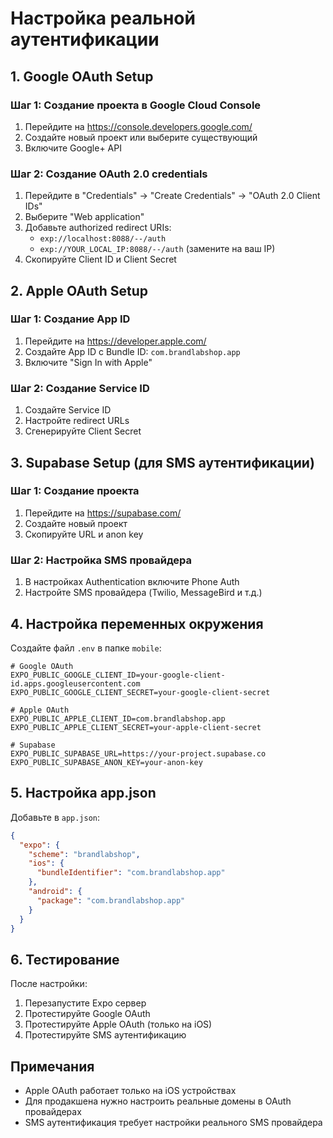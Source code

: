 # Настройка реальной аутентификации

## 1. Google OAuth Setup

### Шаг 1: Создание проекта в Google Cloud Console
1. Перейдите на https://console.developers.google.com/
2. Создайте новый проект или выберите существующий
3. Включите Google+ API

### Шаг 2: Создание OAuth 2.0 credentials
1. Перейдите в "Credentials" → "Create Credentials" → "OAuth 2.0 Client IDs"
2. Выберите "Web application"
3. Добавьте authorized redirect URIs:
   - `exp://localhost:8088/--/auth`
   - `exp://YOUR_LOCAL_IP:8088/--/auth` (замените на ваш IP)
4. Скопируйте Client ID и Client Secret

## 2. Apple OAuth Setup

### Шаг 1: Создание App ID
1. Перейдите на https://developer.apple.com/
2. Создайте App ID с Bundle ID: `com.brandlabshop.app`
3. Включите "Sign In with Apple"

### Шаг 2: Создание Service ID
1. Создайте Service ID
2. Настройте redirect URLs
3. Сгенерируйте Client Secret

## 3. Supabase Setup (для SMS аутентификации)

### Шаг 1: Создание проекта
1. Перейдите на https://supabase.com/
2. Создайте новый проект
3. Скопируйте URL и anon key

### Шаг 2: Настройка SMS провайдера
1. В настройках Authentication включите Phone Auth
2. Настройте SMS провайдера (Twilio, MessageBird и т.д.)

## 4. Настройка переменных окружения

Создайте файл `.env` в папке `mobile`:

```env
# Google OAuth
EXPO_PUBLIC_GOOGLE_CLIENT_ID=your-google-client-id.apps.googleusercontent.com
EXPO_PUBLIC_GOOGLE_CLIENT_SECRET=your-google-client-secret

# Apple OAuth
EXPO_PUBLIC_APPLE_CLIENT_ID=com.brandlabshop.app
EXPO_PUBLIC_APPLE_CLIENT_SECRET=your-apple-client-secret

# Supabase
EXPO_PUBLIC_SUPABASE_URL=https://your-project.supabase.co
EXPO_PUBLIC_SUPABASE_ANON_KEY=your-anon-key
```

## 5. Настройка app.json

Добавьте в `app.json`:

```json
{
  "expo": {
    "scheme": "brandlabshop",
    "ios": {
      "bundleIdentifier": "com.brandlabshop.app"
    },
    "android": {
      "package": "com.brandlabshop.app"
    }
  }
}
```

## 6. Тестирование

После настройки:
1. Перезапустите Expo сервер
2. Протестируйте Google OAuth
3. Протестируйте Apple OAuth (только на iOS)
4. Протестируйте SMS аутентификацию

## Примечания

- Apple OAuth работает только на iOS устройствах
- Для продакшена нужно настроить реальные домены в OAuth провайдерах
- SMS аутентификация требует настройки реального SMS провайдера 